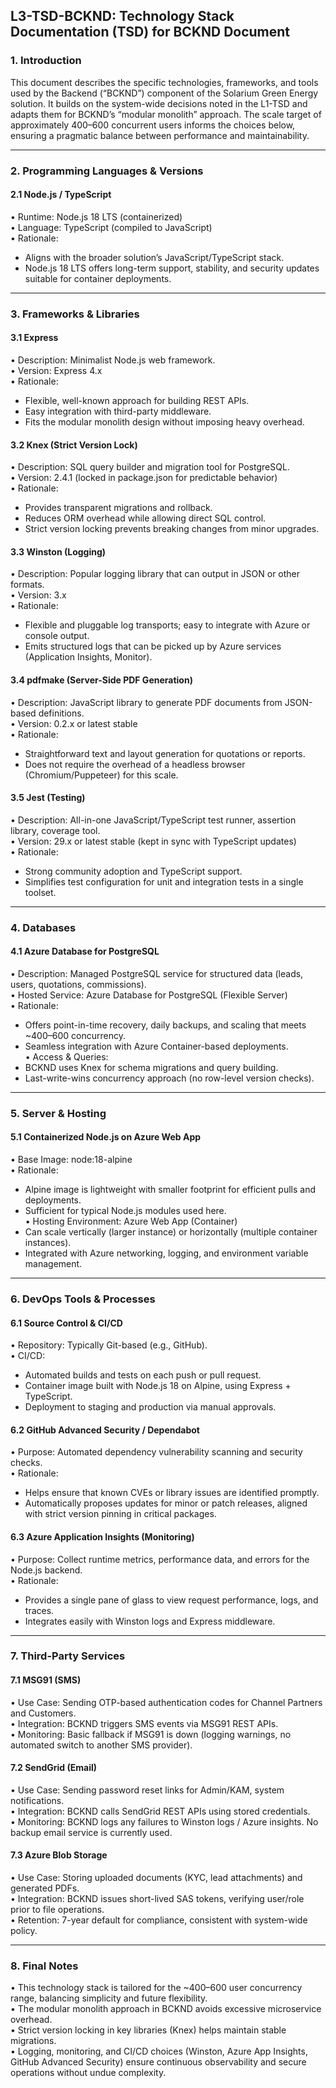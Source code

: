 
## L3-TSD-BCKND: Technology Stack Documentation (TSD) for BCKND Document

### 1. Introduction
This document describes the specific technologies, frameworks, and tools used by the Backend (“BCKND”) component of the Solarium Green Energy solution. It builds on the system-wide decisions noted in the L1-TSD and adapts them for BCKND’s “modular monolith” approach. The scale target of approximately 400–600 concurrent users informs the choices below, ensuring a pragmatic balance between performance and maintainability.

---

### 2. Programming Languages & Versions

#### 2.1 Node.js / TypeScript
• Runtime: Node.js 18 LTS (containerized)  
• Language: TypeScript (compiled to JavaScript)  
• Rationale:  
  - Aligns with the broader solution’s JavaScript/TypeScript stack.  
  - Node.js 18 LTS offers long-term support, stability, and security updates suitable for container deployments.

---

### 3. Frameworks & Libraries

#### 3.1 Express
• Description: Minimalist Node.js web framework.  
• Version: Express 4.x  
• Rationale:  
  - Flexible, well-known approach for building REST APIs.  
  - Easy integration with third-party middleware.  
  - Fits the modular monolith design without imposing heavy overhead.

#### 3.2 Knex (Strict Version Lock)
• Description: SQL query builder and migration tool for PostgreSQL.  
• Version: 2.4.1 (locked in package.json for predictable behavior)  
• Rationale:  
  - Provides transparent migrations and rollback.  
  - Reduces ORM overhead while allowing direct SQL control.  
  - Strict version locking prevents breaking changes from minor upgrades.

#### 3.3 Winston (Logging)
• Description: Popular logging library that can output in JSON or other formats.  
• Version: 3.x  
• Rationale:  
  - Flexible and pluggable log transports; easy to integrate with Azure or console output.  
  - Emits structured logs that can be picked up by Azure services (Application Insights, Monitor).

#### 3.4 pdfmake (Server-Side PDF Generation)
• Description: JavaScript library to generate PDF documents from JSON-based definitions.  
• Version: 0.2.x or latest stable  
• Rationale:  
  - Straightforward text and layout generation for quotations or reports.  
  - Does not require the overhead of a headless browser (Chromium/Puppeteer) for this scale.

#### 3.5 Jest (Testing)
• Description: All-in-one JavaScript/TypeScript test runner, assertion library, coverage tool.  
• Version: 29.x or latest stable  (kept in sync with TypeScript updates)  
• Rationale:  
  - Strong community adoption and TypeScript support.  
  - Simplifies test configuration for unit and integration tests in a single toolset.

---

### 4. Databases

#### 4.1 Azure Database for PostgreSQL
• Description: Managed PostgreSQL service for structured data (leads, users, quotations, commissions).  
• Hosted Service: Azure Database for PostgreSQL (Flexible Server)  
• Rationale:  
  - Offers point-in-time recovery, daily backups, and scaling that meets ~400–600 concurrency.  
  - Seamless integration with Azure Container-based deployments.  
• Access & Queries:  
  - BCKND uses Knex for schema migrations and query building.  
  - Last-write-wins concurrency approach (no row-level version checks).

---

### 5. Server & Hosting

#### 5.1 Containerized Node.js on Azure Web App
• Base Image: node:18-alpine  
• Rationale:  
  - Alpine image is lightweight with smaller footprint for efficient pulls and deployments.  
  - Sufficient for typical Node.js modules used here.  
• Hosting Environment: Azure Web App (Container)  
  - Can scale vertically (larger instance) or horizontally (multiple container instances).  
  - Integrated with Azure networking, logging, and environment variable management.

---

### 6. DevOps Tools & Processes

#### 6.1 Source Control & CI/CD
• Repository: Typically Git-based (e.g., GitHub).  
• CI/CD:  
  - Automated builds and tests on each push or pull request.  
  - Container image built with Node.js 18 on Alpine, using Express + TypeScript.  
  - Deployment to staging and production via manual approvals.

#### 6.2 GitHub Advanced Security / Dependabot
• Purpose: Automated dependency vulnerability scanning and security checks.  
• Rationale:  
  - Helps ensure that known CVEs or library issues are identified promptly.  
  - Automatically proposes updates for minor or patch releases, aligned with strict version pinning in critical packages.

#### 6.3 Azure Application Insights (Monitoring)
• Purpose: Collect runtime metrics, performance data, and errors for the Node.js backend.  
• Rationale:  
  - Provides a single pane of glass to view request performance, logs, and traces.  
  - Integrates easily with Winston logs and Express middleware.

---

### 7. Third-Party Services

#### 7.1 MSG91 (SMS)
• Use Case: Sending OTP-based authentication codes for Channel Partners and Customers.  
• Integration: BCKND triggers SMS events via MSG91 REST APIs.  
• Monitoring: Basic fallback if MSG91 is down (logging warnings, no automated switch to another SMS provider).

#### 7.2 SendGrid (Email)
• Use Case: Sending password reset links for Admin/KAM, system notifications.  
• Integration: BCKND calls SendGrid REST APIs using stored credentials.  
• Monitoring: BCKND logs any failures to Winston logs / Azure insights. No backup email service is currently used.

#### 7.3 Azure Blob Storage
• Use Case: Storing uploaded documents (KYC, lead attachments) and generated PDFs.  
• Integration: BCKND issues short-lived SAS tokens, verifying user/role prior to file operations.  
• Retention: 7-year default for compliance, consistent with system-wide policy.

---

### 8. Final Notes
• This technology stack is tailored for the ~400–600 user concurrency range, balancing simplicity and future flexibility.  
• The modular monolith approach in BCKND avoids excessive microservice overhead.  
• Strict version locking in key libraries (Knex) helps maintain stable migrations.  
• Logging, monitoring, and CI/CD choices (Winston, Azure App Insights, GitHub Advanced Security) ensure continuous observability and secure operations without undue complexity.

```
